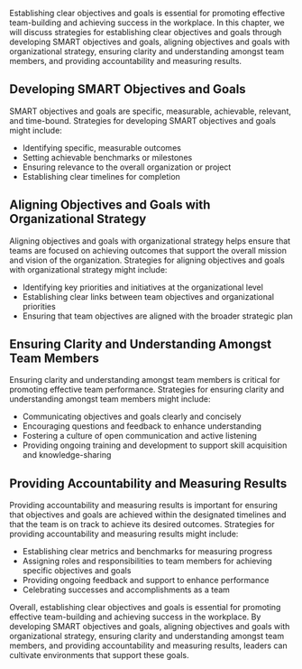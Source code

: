 
Establishing clear objectives and goals is essential for promoting effective team-building and achieving success in the workplace. In this chapter, we will discuss strategies for establishing clear objectives and goals through developing SMART objectives and goals, aligning objectives and goals with organizational strategy, ensuring clarity and understanding amongst team members, and providing accountability and measuring results.

Developing SMART Objectives and Goals
-------------------------------------

SMART objectives and goals are specific, measurable, achievable, relevant, and time-bound. Strategies for developing SMART objectives and goals might include:

* Identifying specific, measurable outcomes
* Setting achievable benchmarks or milestones
* Ensuring relevance to the overall organization or project
* Establishing clear timelines for completion

Aligning Objectives and Goals with Organizational Strategy
----------------------------------------------------------

Aligning objectives and goals with organizational strategy helps ensure that teams are focused on achieving outcomes that support the overall mission and vision of the organization. Strategies for aligning objectives and goals with organizational strategy might include:

* Identifying key priorities and initiatives at the organizational level
* Establishing clear links between team objectives and organizational priorities
* Ensuring that team objectives are aligned with the broader strategic plan

Ensuring Clarity and Understanding Amongst Team Members
-------------------------------------------------------

Ensuring clarity and understanding amongst team members is critical for promoting effective team performance. Strategies for ensuring clarity and understanding amongst team members might include:

* Communicating objectives and goals clearly and concisely
* Encouraging questions and feedback to enhance understanding
* Fostering a culture of open communication and active listening
* Providing ongoing training and development to support skill acquisition and knowledge-sharing

Providing Accountability and Measuring Results
----------------------------------------------

Providing accountability and measuring results is important for ensuring that objectives and goals are achieved within the designated timelines and that the team is on track to achieve its desired outcomes. Strategies for providing accountability and measuring results might include:

* Establishing clear metrics and benchmarks for measuring progress
* Assigning roles and responsibilities to team members for achieving specific objectives and goals
* Providing ongoing feedback and support to enhance performance
* Celebrating successes and accomplishments as a team

Overall, establishing clear objectives and goals is essential for promoting effective team-building and achieving success in the workplace. By developing SMART objectives and goals, aligning objectives and goals with organizational strategy, ensuring clarity and understanding amongst team members, and providing accountability and measuring results, leaders can cultivate environments that support these goals.
